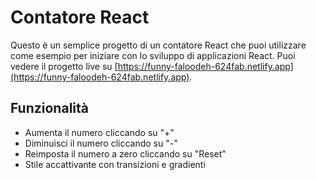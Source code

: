 # Contatore React

Questo è un semplice progetto di un contatore React che puoi utilizzare come esempio per iniziare con lo sviluppo di applicazioni React. Puoi vedere il progetto live su [https://funny-faloodeh-624fab.netlify.app](https://funny-faloodeh-624fab.netlify.app).

## Funzionalità

- Aumenta il numero cliccando su "+"
- Diminuisci il numero cliccando su "-"
- Reimposta il numero a zero cliccando su "Reset"
- Stile accattivante con transizioni e gradienti